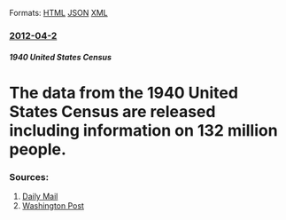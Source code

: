
Formats: [HTML](/news/2012/04/2/the-data-from-the-1940-united-states-census-are-released-including-information-on-132-million-people.html)  [JSON](/news/2012/04/2/the-data-from-the-1940-united-states-census-are-released-including-information-on-132-million-people.json)  [XML](/news/2012/04/2/the-data-from-the-1940-united-states-census-are-released-including-information-on-132-million-people.xml)  

### [2012-04-2](/news/2012/04/2/index.md)

##### 1940 United States Census
# The data from the 1940 United States Census are released including information on 132 million people. 




### Sources:

1. [Daily Mail](http://www.dailymail.co.uk/news/article-2123957/Confidential-records-1940-census-released-online--website-buckles-pressure.html?ito=feeds-newsxml)
2. [Washington Post](https://www.washingtonpost.com/national/living-history-more-than-21-million-people-could-find-themselves-in-1940-us-census-records/2012/04/02/gIQAr1qJqS_story.html)
